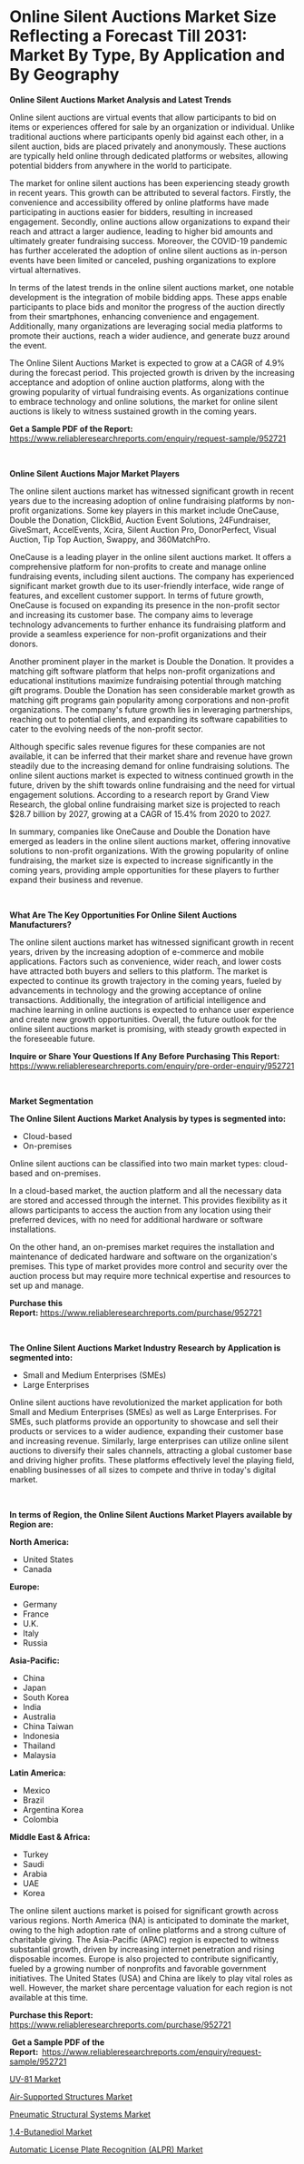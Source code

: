 <p><h1>Online Silent Auctions Market Size Reflecting a Forecast Till 2031: Market By Type, By Application and By Geography</h1></p><p><strong>Online Silent Auctions Market Analysis and Latest Trends</strong></p>
<p><p>Online silent auctions are virtual events that allow participants to bid on items or experiences offered for sale by an organization or individual. Unlike traditional auctions where participants openly bid against each other, in a silent auction, bids are placed privately and anonymously. These auctions are typically held online through dedicated platforms or websites, allowing potential bidders from anywhere in the world to participate.</p><p>The market for online silent auctions has been experiencing steady growth in recent years. This growth can be attributed to several factors. Firstly, the convenience and accessibility offered by online platforms have made participating in auctions easier for bidders, resulting in increased engagement. Secondly, online auctions allow organizations to expand their reach and attract a larger audience, leading to higher bid amounts and ultimately greater fundraising success. Moreover, the COVID-19 pandemic has further accelerated the adoption of online silent auctions as in-person events have been limited or canceled, pushing organizations to explore virtual alternatives.</p><p>In terms of the latest trends in the online silent auctions market, one notable development is the integration of mobile bidding apps. These apps enable participants to place bids and monitor the progress of the auction directly from their smartphones, enhancing convenience and engagement. Additionally, many organizations are leveraging social media platforms to promote their auctions, reach a wider audience, and generate buzz around the event.</p><p>The Online Silent Auctions Market is expected to grow at a CAGR of 4.9% during the forecast period. This projected growth is driven by the increasing acceptance and adoption of online auction platforms, along with the growing popularity of virtual fundraising events. As organizations continue to embrace technology and online solutions, the market for online silent auctions is likely to witness sustained growth in the coming years.</p></p>
<p><strong>Get a Sample PDF of the Report:&nbsp;</strong> <a href="https://www.reliableresearchreports.com/enquiry/request-sample/952721">https://www.reliableresearchreports.com/enquiry/request-sample/952721</a></p>
<p>&nbsp;</p>
<p><strong>Online Silent Auctions Major Market Players</strong></p>
<p><p>The online silent auctions market has witnessed significant growth in recent years due to the increasing adoption of online fundraising platforms by non-profit organizations. Some key players in this market include OneCause, Double the Donation, ClickBid, Auction Event Solutions, 24Fundraiser, GiveSmart, AccelEvents, Xcira, Silent Auction Pro, DonorPerfect, Visual Auction, Tip Top Auction, Swappy, and 360MatchPro.</p><p>OneCause is a leading player in the online silent auctions market. It offers a comprehensive platform for non-profits to create and manage online fundraising events, including silent auctions. The company has experienced significant market growth due to its user-friendly interface, wide range of features, and excellent customer support. In terms of future growth, OneCause is focused on expanding its presence in the non-profit sector and increasing its customer base. The company aims to leverage technology advancements to further enhance its fundraising platform and provide a seamless experience for non-profit organizations and their donors.</p><p>Another prominent player in the market is Double the Donation. It provides a matching gift software platform that helps non-profit organizations and educational institutions maximize fundraising potential through matching gift programs. Double the Donation has seen considerable market growth as matching gift programs gain popularity among corporations and non-profit organizations. The company's future growth lies in leveraging partnerships, reaching out to potential clients, and expanding its software capabilities to cater to the evolving needs of the non-profit sector.</p><p>Although specific sales revenue figures for these companies are not available, it can be inferred that their market share and revenue have grown steadily due to the increasing demand for online fundraising solutions. The online silent auctions market is expected to witness continued growth in the future, driven by the shift towards online fundraising and the need for virtual engagement solutions. According to a research report by Grand View Research, the global online fundraising market size is projected to reach $28.7 billion by 2027, growing at a CAGR of 15.4% from 2020 to 2027.</p><p>In summary, companies like OneCause and Double the Donation have emerged as leaders in the online silent auctions market, offering innovative solutions to non-profit organizations. With the growing popularity of online fundraising, the market size is expected to increase significantly in the coming years, providing ample opportunities for these players to further expand their business and revenue.</p></p>
<p>&nbsp;</p>
<p><strong>What Are The Key Opportunities For Online Silent Auctions Manufacturers?</strong></p>
<p><p>The online silent auctions market has witnessed significant growth in recent years, driven by the increasing adoption of e-commerce and mobile applications. Factors such as convenience, wider reach, and lower costs have attracted both buyers and sellers to this platform. The market is expected to continue its growth trajectory in the coming years, fueled by advancements in technology and the growing acceptance of online transactions. Additionally, the integration of artificial intelligence and machine learning in online auctions is expected to enhance user experience and create new growth opportunities. Overall, the future outlook for the online silent auctions market is promising, with steady growth expected in the foreseeable future.</p></p>
<p><strong>Inquire or Share Your Questions If Any Before Purchasing This Report:</strong> <a href="https://www.reliableresearchreports.com/enquiry/pre-order-enquiry/952721">https://www.reliableresearchreports.com/enquiry/pre-order-enquiry/952721</a></p>
<p>&nbsp;</p>
<p><strong>Market Segmentation</strong></p>
<p><strong>The Online Silent Auctions Market Analysis by types is segmented into:</strong></p>
<p><ul><li>Cloud-based</li><li>On-premises</li></ul></p>
<p><p>Online silent auctions can be classified into two main market types: cloud-based and on-premises. </p><p>In a cloud-based market, the auction platform and all the necessary data are stored and accessed through the internet. This provides flexibility as it allows participants to access the auction from any location using their preferred devices, with no need for additional hardware or software installations.</p><p>On the other hand, an on-premises market requires the installation and maintenance of dedicated hardware and software on the organization's premises. This type of market provides more control and security over the auction process but may require more technical expertise and resources to set up and manage.</p></p>
<p><strong>Purchase this Report:&nbsp;</strong><a href="https://www.reliableresearchreports.com/purchase/952721">https://www.reliableresearchreports.com/purchase/952721</a></p>
<p>&nbsp;</p>
<p><strong>The Online Silent Auctions Market Industry Research by Application is segmented into:</strong></p>
<p><ul><li>Small and Medium Enterprises (SMEs)</li><li>Large Enterprises</li></ul></p>
<p><p>Online silent auctions have revolutionized the market application for both Small and Medium Enterprises (SMEs) as well as Large Enterprises. For SMEs, such platforms provide an opportunity to showcase and sell their products or services to a wider audience, expanding their customer base and increasing revenue. Similarly, large enterprises can utilize online silent auctions to diversify their sales channels, attracting a global customer base and driving higher profits. These platforms effectively level the playing field, enabling businesses of all sizes to compete and thrive in today's digital market.</p></p>
<p>&nbsp;</p>
<p><strong>In terms of Region, the Online Silent Auctions Market Players available by Region are:</strong></p>
<p>
    <p> <strong> North America: </strong>
        <ul>
            <li>United States</li>
            <li>Canada</li>
        </ul>
        </p> 
    <p> <strong> Europe: </strong>
        <ul>
            <li>Germany</li>
            <li>France</li>
            <li>U.K.</li>
            <li>Italy</li>
            <li>Russia</li>
        </ul>
        </p> 
    <p> <strong> Asia-Pacific: </strong>
        <ul>
            <li>China</li>
            <li>Japan</li>
            <li>South Korea</li>
            <li>India</li>
            <li>Australia</li>
            <li>China Taiwan</li>
            <li>Indonesia</li>
            <li>Thailand</li>
            <li>Malaysia</li>
        </ul>
        </p> 
    <p> <strong> Latin America: </strong>
        <ul>
            <li>Mexico</li>
            <li>Brazil</li>
            <li>Argentina Korea</li>
            <li>Colombia</li>
        </ul>
        </p> 
    <p> <strong> Middle East & Africa: </strong>
        <ul>
            <li>Turkey</li>
            <li>Saudi</li>
            <li>Arabia</li>
            <li>UAE</li>
            <li>Korea</li>
        </ul>
    </p>
    </p>
<p><p>The online silent auctions market is poised for significant growth across various regions. North America (NA) is anticipated to dominate the market, owing to the high adoption rate of online platforms and a strong culture of charitable giving. The Asia-Pacific (APAC) region is expected to witness substantial growth, driven by increasing internet penetration and rising disposable incomes. Europe is also projected to contribute significantly, fueled by a growing number of nonprofits and favorable government initiatives. The United States (USA) and China are likely to play vital roles as well. However, the market share percentage valuation for each region is not available at this time.</p></p>
<p><strong>Purchase this Report: </strong><a href="https://www.reliableresearchreports.com/purchase/952721">https://www.reliableresearchreports.com/purchase/952721</a></p>
<p>&nbsp;<strong>Get a Sample PDF of the Report:&nbsp;&nbsp;</strong><a href="https://www.reliableresearchreports.com/enquiry/request-sample/952721">https://www.reliableresearchreports.com/enquiry/request-sample/952721</a></p>
<p><strong></strong></p>
<p><p><a href="https://issuu.com/reportprime-2/docs/uv-81-market-size-2030.pptx">UV-81 Market</a></p><p><a href="https://www.linkedin.com/pulse/air-supported-structures-market-offers-provide-insightful-py2ne?trackingId=BryiBO9EQcKgbO4560gUFA%3D%3D">Air-Supported Structures Market</a></p><p><a href="https://www.linkedin.com/pulse/pneumatic-structural-systems-market-size-share-global-analysis-7v5be?trackingId=2uViDH%2B5S%2BS1lVvK8LkQ9g%3D%3D">Pneumatic Structural Systems Market</a></p><p><a href="https://medium.com/@sophiegrant777/1-4-butanediol-market-comprehensive-assessment-by-type-application-and-geography-76c65be7e2fb">1,4-Butanediol Market</a></p><p><a href="https://medium.com/@alicehanson1974/automatic-license-plate-recognition-alpr-market-comprehensive-assessment-by-type-application-ddf90ce56b36">Automatic License Plate Recognition (ALPR) Market</a></p></p>